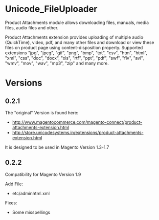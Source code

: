 # Unicode_FileUploader

Product Attachments module allows downloading files, manuals, media files, audio files and other.

Product Attachments extension provides uploading of multiple audio (QuickTime), video, pdf, and many other files and download or view these files on product page using content-disposition property. Supported extensions &quot;jpg&quot;, &quot;jpeg&quot;, &quot;gif&quot;, &quot;png&quot;, &quot;bmp&quot;, &quot;txt&quot;, &quot;csv&quot;, &quot;htm&quot;, &quot;html&quot;, &quot;xml&quot;, &quot;css&quot;, &quot;doc&quot;, &quot;docx&quot;, &quot;xls&quot;, &quot;rtf&quot;, &quot;ppt&quot;, &quot;pdf&quot;, &quot;swf&quot;, &quot;flv&quot;, &quot;avi&quot;, &quot;wmv&quot;, &quot;mov&quot;, &quot;wav&quot;, &quot;mp3&quot;, &quot;zip&quot; and many more.

# Versions
## 0.2.1
The "original" Version is found here:
* http://www.magentocommerce.com/magento-connect/product-attachments-extension.html
* http://store.unicodesystems.in/extensions/product-attachments-extension.html

It is designed to be used in Magento Version 1.3-1.7

## 0.2.2
Compatibility for Magento Version 1.9

Add File:
* etc/adminhtml.xml

Fixes:
* Some misspellings

